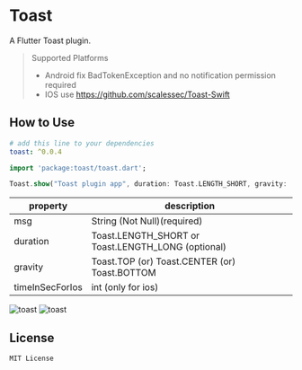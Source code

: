 # Toast

A Flutter Toast plugin.

> Supported  Platforms
> * Android 
> fix BadTokenException and no notification permission required
> * IOS
> use https://github.com/scalessec/Toast-Swift


## How to Use

```yaml
# add this line to your dependencies
toast: ^0.0.4
```

```dart
import 'package:toast/toast.dart';
```

```dart
Toast.show("Toast plugin app", duration: Toast.LENGTH_SHORT, gravity:  Toast.BOTTOM);
```

property | description
--------|------------
msg | String (Not Null)(required)
duration| Toast.LENGTH_SHORT or Toast.LENGTH_LONG (optional)
gravity | Toast.TOP (or) Toast.CENTER (or) Toast.BOTTOM
timeInSecForIos | int (only for ios)


![toast](https://github.com/huclengyue/FlutterToast/blob/master/screenshot/141107.png)
![toast](https://github.com/huclengyue/FlutterToast/blob/master/screenshot/141134.png)


## License

    MIT License

